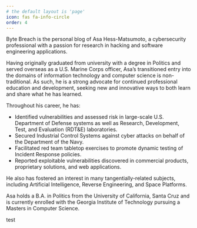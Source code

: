 ```yaml
---
# the default layout is 'page'
icon: fas fa-info-circle
order: 4
---
```


Byte Breach is the personal blog of Asa Hess-Matsumoto, a cybersecurity professional with a passion for research in hacking and software engineering applications.

Having originally graduated from university with a degree in Politics and served overseas as a U.S. Marine Corps officer, Asa’s transitioned entry into the domains of information technology and computer science is non-traditional. As such, he is a strong advocate for continued professional education and development, seeking new and innovative ways to both learn and share what he has learned.

Throughout his career, he has:

* Identified vulnerabilities and assessed risk in large-scale U.S. Department of Defense systems as well as Research, Development, Test, and Evaluation (RDT&E) laboratories.
* Secured Industrial Control Systems against cyber attacks on behalf of the Department of the Navy.
* Facilitated red team tabletop exercises to promote dynamic testing of Incident Response policies.
* Reported exploitable vulnerabilities discovered in commercial products, proprietary solutions, and web applications.

He also has fostered an interest in many tangentially-related subjects, including Artificial Intelligence, Reverse Engineering, and Space Platforms.

Asa holds a B.A. in Politics from the University of California, Santa Cruz and is currently enrolled with the Georgia Institute of Technology pursuing a Masters in Computer Science.

test
